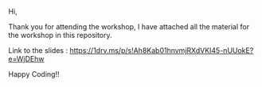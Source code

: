 Hi,

Thank you for attending the workshop, I have attached all the material for the workshop in this repository.

Link to the slides : https://1drv.ms/p/s!Ah8Kab01hnvmjRXdVKI45-nUUokE?e=WjDEhw

Happy Coding!!
